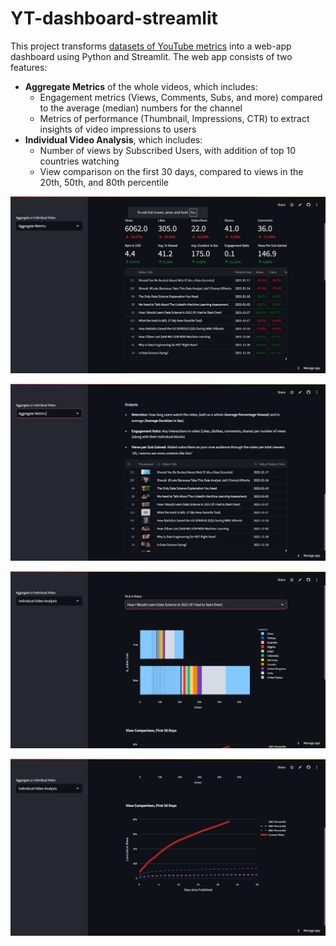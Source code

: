 # YT-dashboard-streamlit

This project transforms [datasets of YouTube metrics](https://www.kaggle.com/datasets/kenjee/ken-jee-youtube-data?select=Aggregated_Metrics_By_Video.csv) into a web-app dashboard using Python and Streamlit. The web app consists of two features: 

* **Aggregate Metrics** of the whole videos, which includes:
  * Engagement metrics (Views, Comments, Subs, and more) compared to the average (median) numbers for the channel
  * Metrics of performance (Thumbnail, Impressions, CTR) to extract insights of video impressions to users
* **Individual Video Analysis**, which includes:
  * Number of views by Subscribed Users, with addition of top 10 countries watching 
  * View comparison on the first 30 days, compared to views in the 20th, 50th, and 80th percentile
  
![screenshot](https://raw.githubusercontent.com/itsalamhere/YT-dashboard-streamlit/master/images/Aggregate%20Metrics%20(1).png)

![screenshot](https://raw.githubusercontent.com/itsalamhere/YT-dashboard-streamlit/master/images/Aggregate%20Metrics%20(2).png)

![screenshot](https://raw.githubusercontent.com/itsalamhere/YT-dashboard-streamlit/master/images/Individual%20Video%20Analysis%20(1).png)

![screenshot](https://raw.githubusercontent.com/itsalamhere/YT-dashboard-streamlit/master/images/Individual%20Video%20Analysis%20(2).png)
